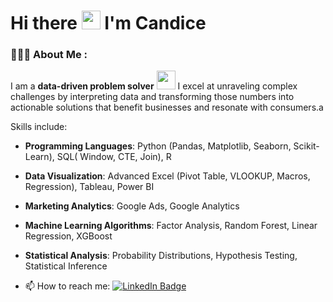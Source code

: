 #   Hi there <img src="https://media.giphy.com/media/hvRJCLFzcasrR4ia7z/giphy.gif" width="30px"/> I'm Candice


### 👩🏻‍💻 About Me :
I am a **data-driven problem solver** <img src="https://media.giphy.com/media/WUlplcMpOCEmTGBtBW/giphy.gif" width="30"> I excel at unraveling complex challenges by interpreting data and transforming those numbers into actionable solutions that benefit businesses and resonate with consumers.a</p>
Skills include:</p>
- **Programming Languages**: Python (Pandas, Matplotlib, Seaborn, Scikit-Learn), SQL( Window, CTE, Join), R</p>
- **Data Visualization**: Advanced Excel (Pivot Table, VLOOKUP, Macros, Regression), Tableau, Power BI</p>
- **Marketing Analytics**: Google Ads, Google Analytics</p>
- **Machine Learning Algorithms**: Factor Analysis, Random Forest, Linear Regression, XGBoost</p>
- **Statistical Analysis**: Probability Distributions, Hypothesis Testing, Statistical Inference</p>
- :mailbox: How to reach me:  <a href="https://www.linkedin.com/in/wu-candice/">
    <img src="https://img.shields.io/badge/LinkedIn-blue?style=for-the-badge&logo=linkedin&logoColor=white" alt="LinkedIn Badge"/>







